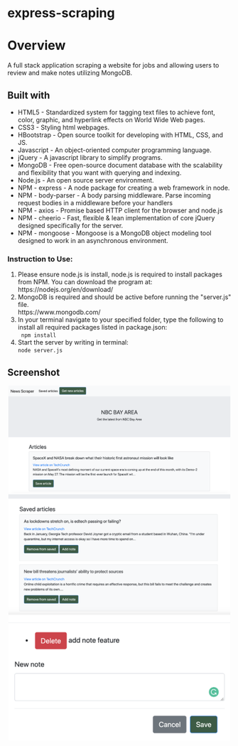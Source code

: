 # express-scraping

<h1>Overview</h1>
<p>
A full stack application scraping a website for jobs and allowing users to review and make notes utilizing MongoDB.
</p>
<h2>Built with</h2>
<ul>
<li>HTML5 - Standardized system for tagging text files to achieve font, color, graphic, and hyperlink effects on World Wide Web pages.</li>
<li>CSS3 - Styling html webpages.</li>
<li>HBootstrap - Open source toolkit for developing with HTML, CSS, and JS.</li>
<li>Javascript - An object-oriented computer programming language.</li>
<li>jQuery - A javascript library to simplify programs.</li>
<li>MongoDB - Free open-source document database with the scalability and flexibility that you want with querying and indexing.</li>
<li>Node.js - An open source server environment.</li>
<li>NPM - express - A node package for creating a web framework in node.</li>
<li>NPM - body-parser - A body parsing middleware. Parse incoming request bodies in a middleware before your handlers</li>
<li>NPM - axios - Promise based HTTP client for the browser and node.js</li>
<li>NPM - cheerio - Fast, flexible & lean implementation of core jQuery designed specifically for the server.</li>
<li>NPM - mongoose - Mongoose is a MongoDB object modeling tool designed to work in an asynchronous environment.</li>
</ul>

<h3>Instruction to Use:</h3>
<ol>
<li>Please ensure node.js is install, node.js is required to install packages from NPM. You can download the program at:</li>
https://nodejs.org/en/download/
<li>MongoDB is required and should be active before running the "server.js" file.</li>
https://www.mongodb.com/
<li>In your terminal navigate to your specified folder, type the following to install all required packages listed in package.json:</li>
<code> npm install</code>
<li>Start the server by writing in terminal:</li>
<code>node server.js</code>
</ol>

<h2>Screenshot</h2>
<div align="center">
    <img src="public/assets/img/a.png" width="500px"> 
</div>
<div align="center">
    <img src="public/assets/img/b.png" width="500px"> 
</div>
<div align="center">
    <img src="public/assets/img/c.png" width="500px"> 
</div>
